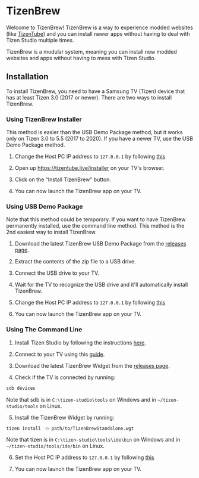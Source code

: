 # TizenBrew

Welcome to TizenBrew! TizenBrew is a way to experience modded websites (like [TizenTube](https://github.com/reisxd/TizenTube)) and you can install newer apps without having to deal with Tizen Studio multiple times.

TizenBrew is a modular system, meaning you can install new modded websites and apps without having to mess with Tizen Studio.

## Installation

To install TizenBrew, you need to have a Samsung TV (Tizen) device that has at least Tizen 3.0 (2017 or newer). There are two ways to install TizenBrew.

### Using TizenBrew Installer

This method is easier than the USB Demo Package method, but it works only on Tizen 3.0 to 5.5 (2017 to 2020). If you have a newer TV, use the USB Demo Package method.

1. Change the Host PC IP address to `127.0.0.1` by following [this](https://developer.samsung.com/smarttv/develop/getting-started/using-sdk/tv-device.html#Connecting-the-TV-and-SDK)

2. Open up https://tizentube.live/installer on your TV's browser.

3. Click on the "Install TizenBrew" button.

4. You can now launch the TizenBrew app on your TV.

### Using USB Demo Package

Note that this method could be temporary. If you want to have TizenBrew permanently installed, use the command line method. This method is the 2nd easiest way to install TizenBrew.

1. Download the latest TizenBrew USB Demo Package from the [releases page](https://github.com/reisxd/TizenBrew/releases/latest).

2. Extract the contents of the zip file to a USB drive.

3. Connect the USB drive to your TV.

4. Wait for the TV to recognize the USB drive and it'll automatically install TizenBrew.

5. Change the Host PC IP address to `127.0.0.1` by following [this](https://developer.samsung.com/smarttv/develop/getting-started/using-sdk/tv-device.html#Connecting-the-TV-and-SDK)

6. You can now launch the TizenBrew app on your TV.

### Using The Command Line

1. Install Tizen Studio by following the instructions [here](https://developer.samsung.com/smarttv/develop/getting-started/setting-up-sdk/installing-tv-sdk.html).

2. Connect to your TV using this [guide](https://developer.samsung.com/smarttv/develop/getting-started/using-sdk/tv-device.html).

3. Download the latest TizenBrew Widget from the [releases page](https://github.com/reisxd/TizenBrew/releases).

4. Check if the TV is connected by running:
```bash
sdb devices
```

Note that sdb is in `C:\tizen-studio\tools` on Windows and in `~/tizen-studio/tools` on Linux.

5. Install the TizenBrew Widget by running:
```bash
tizen install -n path/to/TizenBrewStandalone.wgt 
```

Note that tizen is in `C:\tizen-studio\tools\ide\bin` on Windows and in `~/tizen-studio/tools/ide/bin` on Linux.

6. Set the Host PC IP address to `127.0.0.1` by following [this](https://developer.samsung.com/smarttv/develop/getting-started/using-sdk/tv-device.html#Connecting-the-TV-and-SDK)

7. You can now launch the TizenBrew app on your TV.